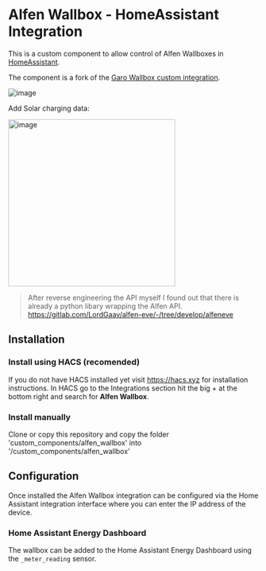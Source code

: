 # Alfen Wallbox - HomeAssistant Integration

This is a custom component to allow control of Alfen Wallboxes in [HomeAssistant](https://home-assistant.io).

The component is a fork of the [Garo Wallbox custom integration](https://github.com/sockless-coding/garo_wallbox).

![image](https://github.com/leeyuentuen/alfen_wallbox/assets/1487966/a25af9bc-a6b3-496d-9c04-6812825cb375)

Add Solar charging data:

<img width="336" alt="image" src="https://github.com/leeyuentuen/alfen_wallbox/assets/1487966/4884a7ce-d06b-4ebb-bfb3-e37002fa6629">




> After reverse engineering the API myself I found out that there is already a python libary wrapping the Alfen API.
> https://gitlab.com/LordGaav/alfen-eve/-/tree/develop/alfeneve

## Installation

### Install using HACS (recomended)
If you do not have HACS installed yet visit https://hacs.xyz for installation instructions.
In HACS go to the Integrations section hit the big + at the bottom right and search for **Alfen Wallbox**.

### Install manually
Clone or copy this repository and copy the folder 'custom_components/alfen_wallbox' into '<homeassistant config>/custom_components/alfen_wallbox'

## Configuration

Once installed the Alfen Wallbox integration can be configured via the Home Assistant integration interface 
where you can enter the IP address of the device.

### Home Assistant Energy Dashboard
The wallbox can be added to the Home Assistant Energy Dashboard using the `_meter_reading` sensor.

